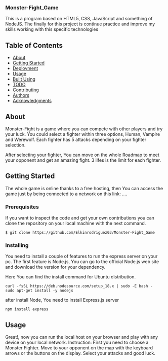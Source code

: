 ### Monster-Fight_Game

This is a program based on HTML5, CSS, JavaScript and something of NodeJS. The finally for this project is continue practice and improve my skills working with this specific technologies 

## Table of Contents
- [About](#about)
- [Getting Started](#getting_started)
- [Deployment](#deployment)
- [Usage](#usage)
- [Built Using](#built_using)
- [TODO](../TODO.md)
- [Contributing](../CONTRIBUTING.md)
- [Authors](#authors)
- [Acknowledgments](#acknowledgement)

## About <a name = "about"></a>
Monster-Fight is a game where you can compete with other players and try your luck. You could select a fighter within three options, Human, Vampire and Werewolf. Each fighter has 5 attacks depending on your fighter selection.

After selecting your fighter, You can move on the whole Roadmap to meet your opponent and get an amazing fight. 3 lifes is the limit for each fighter.

## Getting Started <a name = "getting_started"></a>
The whole game is online thanks to a free hosting, then You can access the game just by being connected to a network on this link: ….

### Prerequisites 
If you want to inspect the code and get your own contributions you can clone the repository on your local machine with the next command.

```
$ git clone https://github.com/Elkinrodriguez03/Monster-Fight_Game
```

### Installing
You need to install a couple of features to run the express server on your pc. The first feature is Node.js, You can go to the official Node.js web site and download the version for your dependency. 

Here You can find the install command for Ubuntu distribution. 

```
curl -fsSL https://deb.nodesource.com/setup_18.x | sudo -E bash -
sudo apt-get install -y nodejs

```
after install Node, You need to install Express.js server

```
npm install express
```

## Usage <a name="usage"></a>
Great!, now you can run the local host on your browser and play with any device on your local network.
Instruction:
First you need to choose a Monster Fighter.
Move to your opponent on the map with the keyboard arrows or the buttons on the display.
Select your attacks and good luck.

